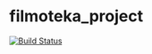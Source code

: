 # filmoteka_project

[![Build Status](https://travis-ci.org/Bartosiak-201718/filmoteka_project.svg?branch=master)](https://travis-ci.org/Bartosiak-201718/filmoteka_project)
